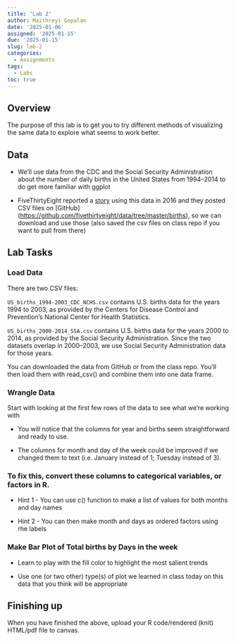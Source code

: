 ```yaml
---
title: 'Lab 2'
author: Maithreyi Gopalan
date: '2025-01-06'
assigned: '2025-01-15'
due: '2025-01-15'
slug: lab-2
categories:
  - Assignments
tags:
  - Labs
toc: true
---
```


## Overview
The purpose of this lab is to get you to try different methods of visualizing the same data to explore what seems to work better.

## Data

* We’ll use data from the CDC and the Social Security Administration about the number of daily births in the United States from 1994–2014 to do get more familiar with ggplot

* FiveThirtyEight reported a [story](https://fivethirtyeight.com/features/some-people-are-too-superstitious-to-have-a-baby-on-friday-the-13th/) using this data in 2016 and they posted CSV files on [GitHub] (https://github.com/fivethirtyeight/data/tree/master/births), so we can download and use those (also saved the csv files on class repo if you want to pull from there)

## Lab Tasks

### Load Data

There are two CSV files:

`US_births_1994-2003_CDC_NCHS.csv` contains U.S. births data for the years 1994 to 2003, as provided by the Centers for Disease Control and Prevention’s National Center for Health Statistics.

`US_births_2000-2014_SSA.csv` contains U.S. births data for the years 2000 to 2014, as provided by the Social Security Administration.
Since the two datasets overlap in 2000–2003, we use Social Security Administration data for those years.

You can downloaded the data from GitHub or from the class repo. You’ll then load them with read_csv() and combine them into one data frame.

### Wrangle Data 

Start with looking at the first few rows of the data to see what we’re working with

* You will notice that the columns for year and births seem straightforward and ready to use. 

* The columns for month and day of the week could be improved if we changed them to text (i.e. January instead of 1; Tuesday instead of 3).

### To fix this, convert these columns to categorical variables, or factors in R. 

* Hint 1 - You can use c() function to make a list of values for both months and day names

* Hint 2 - You can then make month and days as ordered factors using rhe labels

### Make Bar Plot of Total births by Days in the week

* Learn to play with the fill color to highlight the most salient trends  

* Use one (or two other) type(s) of plot we learned in class today on this data that you think will be appropriate  

## Finishing up
When you have finished the above, upload your R code/rendered (knit) HTML/pdf file to canvas.
